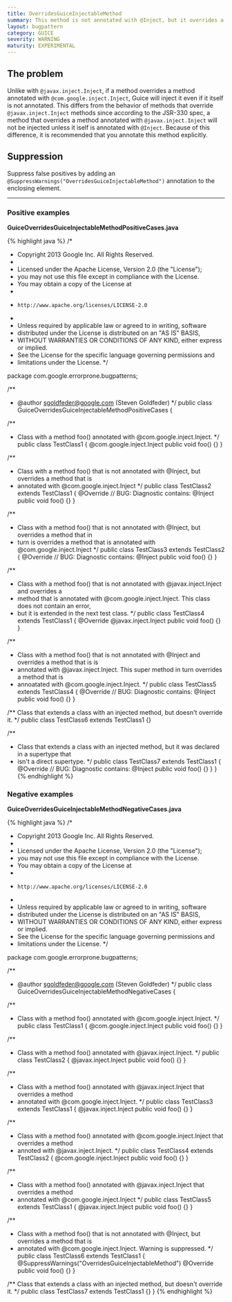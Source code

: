 ```yaml
---
title: OverridesGuiceInjectableMethod
summary: This method is not annotated with @Inject, but it overrides a method that is annotated with @com.google.inject.Inject. Guice will inject this method, and it is recommended to annotate it explicitly.
layout: bugpattern
category: GUICE
severity: WARNING
maturity: EXPERIMENTAL
---
```


<!--
*** AUTO-GENERATED, DO NOT MODIFY ***
To make changes, edit the @BugPattern annotation or the explanation in docs/bugpattern.
-->

## The problem
Unlike with `@javax.inject.Inject`, if a method overrides a method annotated with `@com.google.inject.Inject`, Guice will inject it even if it itself is not annotated. This differs from the behavior of methods that override `@javax.inject.Inject` methods since according to the JSR-330 spec, a method that overrides a method annotated with `@javax.inject.Inject` will not be injected unless it iself is annotated with `@Inject`. Because of this difference, it is recommended that you annotate this method explicitly.

## Suppression
Suppress false positives by adding an `@SuppressWarnings("OverridesGuiceInjectableMethod")` annotation to the enclosing element.

----------

### Positive examples
__GuiceOverridesGuiceInjectableMethodPositiveCases.java__

{% highlight java %}
/*
 * Copyright 2013 Google Inc. All Rights Reserved.
 *
 * Licensed under the Apache License, Version 2.0 (the "License");
 * you may not use this file except in compliance with the License.
 * You may obtain a copy of the License at
 *
 *     http://www.apache.org/licenses/LICENSE-2.0
 *
 * Unless required by applicable law or agreed to in writing, software
 * distributed under the License is distributed on an "AS IS" BASIS,
 * WITHOUT WARRANTIES OR CONDITIONS OF ANY KIND, either express or implied.
 * See the License for the specific language governing permissions and
 * limitations under the License.
 */

package com.google.errorprone.bugpatterns;

/**
 * @author sgoldfeder@google.com (Steven Goldfeder)
 */
public class GuiceOverridesGuiceInjectableMethodPositiveCases {

  /**
   * Class with a method foo() annotated with @com.google.inject.Inject.
   */
  public class TestClass1 {
    @com.google.inject.Inject
    public void foo() {}
  }

  /**
   * Class with a method foo() that is not annotated with @Inject, but overrides a method that is
   * annotated with @com.google.inject.Inject
   */
  public class TestClass2 extends TestClass1 {
    @Override 
    // BUG: Diagnostic contains: @Inject
    public void foo() {}
  }

  /**
   * Class with a method foo() that is not annotated with @Inject, but overrides a method that in
   * turn is overrides a method that is annotated with @com.google.inject.Inject
   */
  public class TestClass3 extends TestClass2 {
    @Override 
    // BUG: Diagnostic contains: @Inject
    public void foo() {}
  }

  /**
   * Class with a method foo() that is not annotated with @javax.inject.Inject and overrides a
   * method that is annotated with @com.google.inject.Inject. This class does not contain an error,
   * but it is extended in the next test class.
   */
  public class TestClass4 extends TestClass1 {
    @Override
    @javax.inject.Inject
    public void foo() {}
  }

  /**
   * Class with a method foo() that is not annotated with @Inject and overrides a method that is is
   * annotated with @javax.inject.Inject. This super method in turn overrides a method that is
   * annoatated with @com.google.inject.Inject.
   */
  public class TestClass5 extends TestClass4 {
    @Override
    // BUG: Diagnostic contains: @Inject
    public void foo() {}
  }

  /** Class that extends a class with an injected method, but doesn't override it. */
  public class TestClass6 extends TestClass1 {}

  /**
   * Class that extends a class with an injected method, but it was declared in a supertype that
   * isn't a direct supertype.
   */
  public class TestClass7 extends TestClass1 {
    @Override
    // BUG: Diagnostic contains: @Inject
    public void foo() {}
  }
}
{% endhighlight %}

### Negative examples
__GuiceOverridesGuiceInjectableMethodNegativeCases.java__

{% highlight java %}
/*
 * Copyright 2013 Google Inc. All Rights Reserved.
 *
 * Licensed under the Apache License, Version 2.0 (the "License");
 * you may not use this file except in compliance with the License.
 * You may obtain a copy of the License at
 *
 *     http://www.apache.org/licenses/LICENSE-2.0
 *
 * Unless required by applicable law or agreed to in writing, software
 * distributed under the License is distributed on an "AS IS" BASIS,
 * WITHOUT WARRANTIES OR CONDITIONS OF ANY KIND, either express or implied.
 * See the License for the specific language governing permissions and
 * limitations under the License.
 */

package com.google.errorprone.bugpatterns;

/**
 * @author sgoldfeder@google.com (Steven Goldfeder)
 */
public class GuiceOverridesGuiceInjectableMethodNegativeCases {

  /**
   * Class with a method foo() annotated with @com.google.inject.Inject.
   */
  public class TestClass1 {
    @com.google.inject.Inject
    public void foo() {}
  }
  
  /**
   * Class with a method foo() annotated with @javax.inject.Inject.
   */
  public class TestClass2 {
    @javax.inject.Inject
    public void foo() {}
  }
  
  /**
   * Class with a method foo() annotated with @javax.inject.Inject that overrides a method 
   * annotated with @com.google.inject.Inject.
   */
  public class TestClass3 extends TestClass1 {
    @javax.inject.Inject
    public void foo() {}
  }
  
  /**
   * Class with a method foo() annotated with @com.google.inject.Inject that overrides a method
   * annoted with @javax.inject.Inject.
   */
  public class TestClass4 extends TestClass2 {
    @com.google.inject.Inject
    public void foo() {}
  }
 
  /**
   * Class with a method foo() annotated with @javax.inject.Inject that overrides a method
   * annotated with @com.google.inject.Inject
   */
  public class TestClass5 extends TestClass1 {
    @javax.inject.Inject
    public void foo() {}
  }
  
  /**
   * Class with a method foo() that is not annotated with @Inject, but overrides a method that is
   * annotated with @com.google.inject.Inject. Warning is suppressed.
   */
  public class TestClass6 extends TestClass1 {
    @SuppressWarnings("OverridesGuiceInjectableMethod")
    @Override 
    public void foo() {}
  }

  /** Class that extends a class with an injected method, but doesn't override it. */
  public class TestClass7 extends TestClass1 {}
}
{% endhighlight %}


